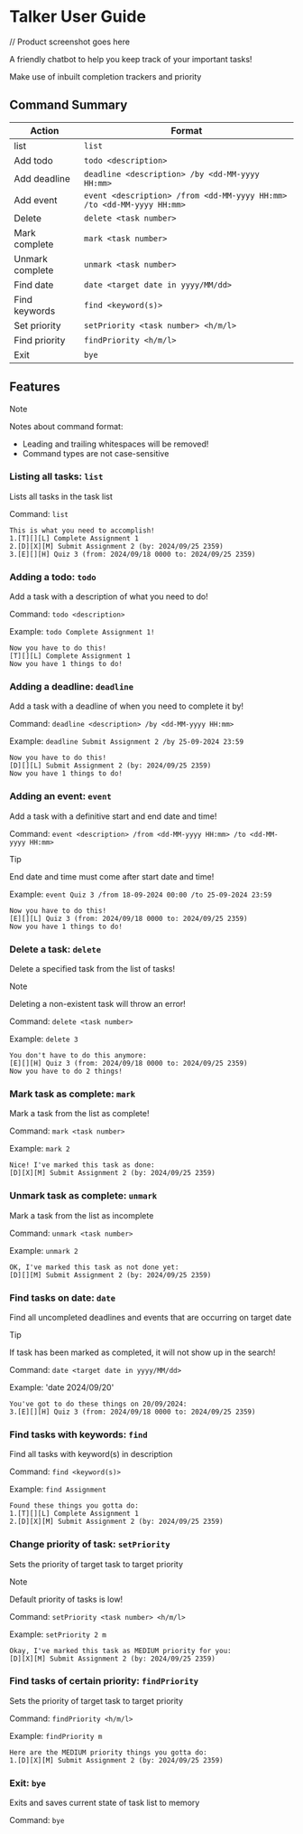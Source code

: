 # Talker User Guide

// Product screenshot goes here

A friendly chatbot to help you keep track of your important tasks!

Make use of inbuilt completion trackers and priority 

## Command Summary

| Action          | Format                                                                |
|-----------------|-----------------------------------------------------------------------|
| list            | `list`                                                                |
| Add todo        | `todo <description>`                                                  |
| Add deadline    | `deadline <description> /by <dd-MM-yyyy HH:mm>`                       |
| Add event       | `event <description> /from <dd-MM-yyyy HH:mm> /to <dd-MM-yyyy HH:mm>` |
| Delete          | `delete <task number>`                                                |
| Mark complete   | `mark <task number>`                                                  |
| Unmark complete | `unmark <task number>`                                                |
| Find date       | `date <target date in yyyy/MM/dd>`                                    |
| Find keywords   | `find <keyword(s)>`                                                   |
| Set priority    | `setPriority <task number> <h/m/l>`                                   |
| Find priority   | `findPriority <h/m/l>`                                                |
| Exit            | `bye`                                                                 |

## Features

> [!NOTE]
> Notes about command format:
> - Leading and trailing whitespaces will be removed!
> - Command types are not case-sensitive

### Listing all tasks: `list`

Lists all tasks in the task list

Command: `list`

```
This is what you need to accomplish!
1.[T][][L] Complete Assignment 1
2.[D][X][M] Submit Assignment 2 (by: 2024/09/25 2359)
3.[E][][H] Quiz 3 (from: 2024/09/18 0000 to: 2024/09/25 2359)
```

### Adding a todo: `todo`

Add a task with a description of what you need to do!

Command: `todo <description>`

Example: `todo Complete Assignment 1!`

```
Now you have to do this!
[T][][L] Complete Assignment 1
Now you have 1 things to do!
```

### Adding a deadline: `deadline`

Add a task with a deadline of when you need to complete it by!

Command: `deadline <description> /by <dd-MM-yyyy HH:mm>`

Example: `deadline Submit Assignment 2 /by 25-09-2024 23:59`

```
Now you have to do this!
[D][][L] Submit Assignment 2 (by: 2024/09/25 2359)
Now you have 1 things to do!
```

### Adding an event: `event`

Add a task with a definitive start and end date and time!

Command: `event <description> /from <dd-MM-yyyy HH:mm> /to <dd-MM-yyyy HH:mm>`

> [!TIP]
> End date and time must come after start date and time!

Example: `event Quiz 3 /from 18-09-2024 00:00 /to 25-09-2024 23:59`

```
Now you have to do this!
[E][][L] Quiz 3 (from: 2024/09/18 0000 to: 2024/09/25 2359)
Now you have 1 things to do!
```

### Delete a task: `delete`

Delete a specified task from the list of tasks!

> [!NOTE]
> Deleting a non-existent task will throw an error!

Command: `delete <task number>`

Example: `delete 3`

```
You don't have to do this anymore:
[E][][H] Quiz 3 (from: 2024/09/18 0000 to: 2024/09/25 2359)
Now you have to do 2 things!
```

### Mark task as complete: `mark`

Mark a task from the list as complete!

Command: `mark <task number>`

Example: `mark 2`

```
Nice! I've marked this task as done:
[D][X][M] Submit Assignment 2 (by: 2024/09/25 2359)
```

### Unmark task as complete: `unmark`

Mark a task from the list as incomplete

Command: `unmark <task number>`

Example: `unmark 2`

```
OK, I've marked this task as not done yet:
[D][][M] Submit Assignment 2 (by: 2024/09/25 2359)
```

### Find tasks on date: `date`

Find all uncompleted deadlines and events that are occurring on target date

> [!TIP]
> If task has been marked as completed, it will not show up in the search!

Command: `date <target date in yyyy/MM/dd>`

Example: 'date 2024/09/20'

```
You've got to do these things on 20/09/2024:
3.[E][][H] Quiz 3 (from: 2024/09/18 0000 to: 2024/09/25 2359)
```

### Find tasks with keywords: `find`

Find all tasks with keyword(s) in description

Command: `find <keyword(s)>`

Example: `find Assignment`

```
Found these things you gotta do:
1.[T][][L] Complete Assignment 1
2.[D][X][M] Submit Assignment 2 (by: 2024/09/25 2359)
```

### Change priority of task: `setPriority`

Sets the priority of target task to target priority

> [!NOTE]
> Default priority of tasks is low!

Command: `setPriority <task number> <h/m/l>`

Example: `setPriority 2 m`

```
Okay, I've marked this task as MEDIUM priority for you:
[D][X][M] Submit Assignment 2 (by: 2024/09/25 2359)
```

### Find tasks of certain priority: `findPriority`

Sets the priority of target task to target priority

Command: `findPriority <h/m/l>`

Example: `findPriority m`

```
Here are the MEDIUM priority things you gotta do:
1.[D][X][M] Submit Assignment 2 (by: 2024/09/25 2359)
```

### Exit: `bye`

Exits and saves current state of task list to memory

Command: `bye`